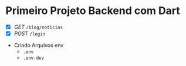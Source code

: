 # Primeiro Projeto Backend com Dart

- [x] *GET* `/blog/noticias`
- [x] *POST* `/login`
- Criado Arquivos env
  - `.env`
  - `.env-dev`